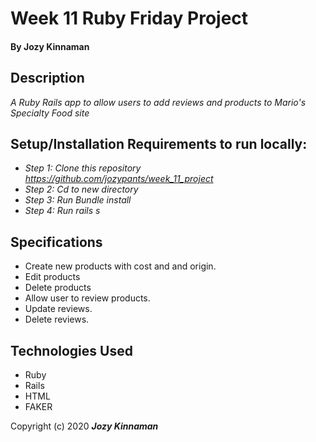 
# Week 11 Ruby Friday Project
#### By Jozy Kinnaman

## Description

_A Ruby Rails app to allow users to add reviews and products to Mario's Specialty Food site_


## Setup/Installation Requirements to run locally:

* _Step 1: Clone this repository https://github.com/jozypants/week_11_project_
* _Step 2: Cd to new directory_
* _Step 3: Run Bundle install_
* _Step 4: Run rails s_


## Specifications
* Create new products with cost and and origin.
* Edit products
* Delete products
* Allow user to review products.
* Update reviews.
* Delete reviews.

## Technologies Used

* Ruby
* Rails
* HTML
* FAKER

Copyright (c) 2020 **_Jozy Kinnaman_**
